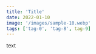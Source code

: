 ```yaml
---
title: 'Title'
date: 2022-01-10
image: '/images/sample-10.webp'
tags: ['tag-0', 'tag-8', tag-9]
---
```


text

